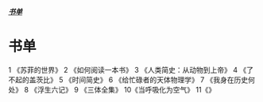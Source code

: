 ***[书单]()***
# 书单  
1 《苏菲的世界》
2 《如何阅读一本书》
3 《人类简史：从动物到上帝》
4 《了不起的盖茨比》
5 《时间简史》
6 《给忙碌者的天体物理学》
7 《我身在历史何处》
8 《浮生六记》
9 《三体全集》
10《当呼吸化为空气》
11《》